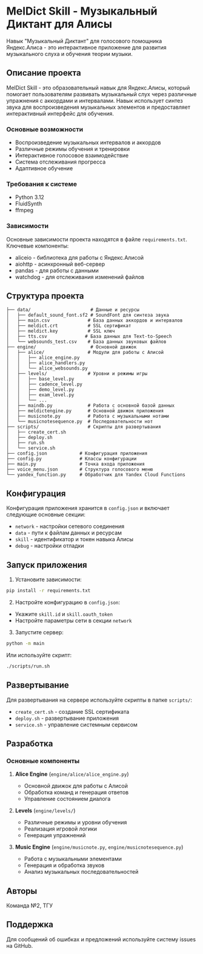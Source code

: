 # MelDict Skill - Музыкальный Диктант для Алисы

Навык "Музыкальный Диктант" для голосового помощника Яндекс.Алиса - это интерактивное приложение для развития музыкального слуха и обучения теории музыки.

## Описание проекта

MelDict Skill - это образовательный навык для Яндекс.Алисы, который помогает пользователям развивать музыкальный слух через различные упражнения с аккордами и интервалами. Навык использует синтез звука для воспроизведения музыкальных элементов и предоставляет интерактивный интерфейс для обучения.

### Основные возможности

- Воспроизведение музыкальных интервалов и аккордов
- Различные режимы обучения и тренировки
- Интерактивное голосовое взаимодействие
- Система отслеживания прогресса
- Адаптивное обучение

### Требования к системе

- Python 3.12
- FluidSynth
- ffmpeg

### Зависимости

Основные зависимости проекта находятся в файле `requirements.txt`. Ключевые компоненты:

- aliceio - библиотека для работы с Яндекс.Алисой
- aiohttp - асинхронный веб-сервер
- pandas - для работы с данными
- watchdog - для отслеживания изменений файлов

## Структура проекта

```
├── data/                      # Данные и ресурсы
│   ├── default_sound_font.sf2 # SoundFont для синтеза звука
│   ├── main.csv              # База данных аккордов и интервалов
│   ├── meldict.crt           # SSL сертификат
│   ├── meldict.key           # SSL ключ
│   ├── tts.csv              # База данных для Text-to-Speech
│   └── websounds_test.csv    # База данных звуковых файлов
├── engine/                    # Основной движок
│   ├── alice/                # Модули для работы с Алисой
│   │   ├── alice_engine.py
│   │   ├── alice_handlers.py
│   │   └── alice_websounds.py
│   ├── levels/               # Уровни и режимы игры
│   │   ├── base_level.py
│   │   ├── cadence_level.py
│   │   ├── demo_level.py
│   │   ├── exam_level.py
│   │   └── ...
│   ├── maindb.py             # Работа с основной базой данных
│   ├── meldictengine.py      # Основной движок приложения
│   ├── musicnote.py          # Работа с музыкальными нотами
│   └── musicnotesequence.py  # Последовательности нот
├── scripts/                  # Скрипты для развертывания
│   ├── create_cert.sh
│   ├── deploy.sh
│   ├── run.sh
│   └── service.sh
├── config.json            # Конфигурация приложения
├── config.py              # Классы конфигурации
├── main.py                # Точка входа приложения
├── voice_menu.json        # Структура голосового меню
└── yandex_function.py     # Обработчик для Yandex Cloud Functions
```

## Конфигурация

Конфигурация приложения хранится в `config.json` и включает следующие основные секции:

- `network` - настройки сетевого соединения
- `data` - пути к файлам данных и ресурсам
- `skill` - идентификатор и токен навыка Алисы
- `debug` - настройки отладки

## Запуск приложения

1. Установите зависимости:
```bash
pip install -r requirements.txt
```

2. Настройте конфигурацию в `config.json`:
- Укажите `skill.id` и `skill.oauth_token`
- Настройте параметры сети в секции `network`

3. Запустите сервер:
```bash
python -m main
```

Или используйте скрипт:
```bash
./scripts/run.sh
```

## Развертывание

Для развертывания на сервере используйте скрипты в папке `scripts/`:

- `create_cert.sh` - создание SSL сертификата
- `deploy.sh` - развертывание приложения
- `service.sh` - управление системным сервисом

## Разработка

### Основные компоненты

1. **Alice Engine** (`engine/alice/alice_engine.py`)
   - Основной движок для работы с Алисой
   - Обработка команд и генерация ответов
   - Управление состоянием диалога

2. **Levels** (`engine/levels/`)
   - Различные режимы и уровни обучения
   - Реализация игровой логики
   - Генерация упражнений

3. **Music Engine** (`engine/musicnote.py`, `engine/musicnotesequence.py`)
   - Работа с музыкальными элементами
   - Генерация и обработка звуков
   - Анализ музыкальных последовательностей

## Авторы

Команда №2, ТГУ

## Поддержка

Для сообщений об ошибках и предложений используйте систему issues на GitHub.
